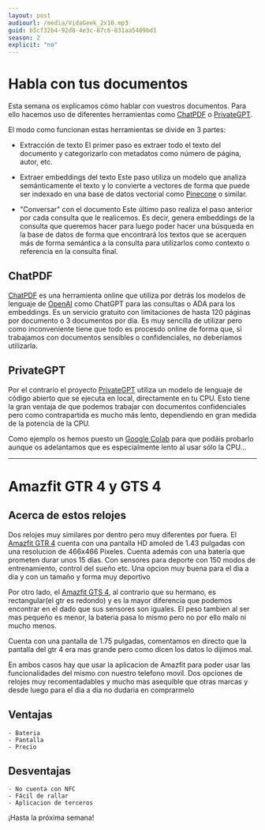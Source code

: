 ```yaml
---
layout: post
audiourl: /media/VidaGeek_2x10.mp3
guid: b5cf32b4-92d8-4e3c-87c6-831aa5409bd1
season: 2
explicit: "no"
---
```


# Habla con tus documentos
Esta semana os explicamos cómo hablar con vuestros documentos. Para ello hacemos uso de diferentes herramientas como [ChatPDF][chatpdf] o [PrivateGPT][privategpt].

El modo como funcionan estas herramientas se divide en 3 partes:

 - Extracción de texto
El primer paso es extraer todo el texto del documento y categorizarlo con metadatos como número de página, autor, etc.

 - Extraer embeddings del texto
Este paso utiliza un modelo que analiza semánticamente el texto y lo convierte a vectores de forma que puede ser indexado en una base de datos vectorial como [Pinecone][pinecone] o similar.

 - "Conversar" con el documento
Este último paso realiza el paso anterior por cada consulta que le realicemos. Es decir, genera embeddings de la consulta que queremos hacer para luego poder hacer una búsqueda en la base de datos de forma que encontrará los textos que se acerquen más de forma semántica a la consulta para utilizarlos como contexto o referencia en la consulta final.

## ChatPDF
[ChatPDF][chatpdf] es una herramienta online que utiliza por detrás los modelos de lenguaje de [OpenAI][openai] como ChatGPT para las consultas o ADA para los embeddings. Es un servicio gratuito con limitaciones de hasta 120 páginas por documento o 3 documentos por día. Es muy sencilla de utilizar pero como inconveniente tiene que todo es procesdo online de forma que, si trabajamos con documentos sensibles o confidenciales, no deberíamos utilizarla.

## PrivateGPT
Por el contrario el proyecto [PrivateGPT][privategpt] utiliza un modelo de lenguaje de código abierto que se ejecuta en local, directamente en tu CPU. Esto tiene la gran ventaja de que podemos trabajar con documentos confidenciales pero como contrapartida es mucho más lento, dependiendo en gran medida de la potencia de la CPU.

Como ejemplo os hemos puesto un [Google Colab][colab] para que podáis probarlo aunque os adelantamos que es especialmente lento al usar sólo la CPU...

----
# Amazfit GTR 4 y GTS 4

## Acerca de estos relojes
Dos relojes muy similares por dentro pero muy diferentes por fuera.
El [Amazfit GTR 4][gtr4] cuenta con una pantalla HD amoled de 1.43 pulgadas con una resolucion de 466x466 Pixeles. Cuenta además con una batería que prometen durar unos 15 días. Con sensores para deporte con 150 modos de entrenamiento, control del sueño etc. Una opcion muy buena para el dia a dia y con un tamaño y forma muy deportivo

Por otro lado, el [Amazfit GTS 4][gts4], al contrario que su hermano, es rectangular(el gtr es redondo) y es la mayor diferencia que podemos encontrar en el dado que sus sensores son iguales. El peso tambien al ser mas pequeño es menor, la bateria pasa lo mismo pero no por ello malo ni mucho menos.

Cuenta con una pantalla de 1.75 pulgadas, comentamos en directo que la pantalla del gtr 4 era mas grande pero como dicen los datos lo dijimos mal.

En ambos casos hay que usar la aplicacion de Amazfit para poder usar las funcionalidades del mismo con nuestro telefono movil.
Dos opciones de relojes muy recomentadables y mucho mas asequible que otras marcas y desde luego para el dia a dia no dudaria en comprarmelo

## Ventajas
    - Bateria
    - Pantalla
    - Precio
    
## Desventajas
    - No cuenta con NFC
    - Fácil de rallar
    - Aplicacion de terceros 
 
¡Hasta la próxima semana!

[chatpdf]: https://www.chatpdf.com?via=vidageek
[openai]: https://openai.com
[privategpt]: https://github.com/imartinez/privateGPT
[colab]: https://colab.research.google.com/drive/1ikKWtOx73NirUjf72mNHJt_Q9uKI7m61#scrollTo=rV2Ydj-tqX-P
[gts4]: https://amzn.to/3pWDVbs
[gtr4]: https://amzn.to/3WmkgO4
[pinecone]: https://pinecone.io